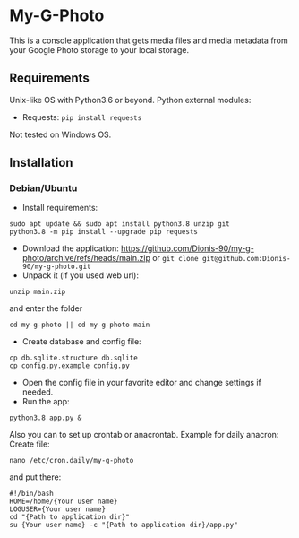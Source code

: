 # My-G-Photo
This is a console application that gets media files and media metadata from your Google Photo storage to your local storage.

## Requirements
Unix-like OS with Python3.6 or beyond.
Python external modules:
- Requests: ```pip install requests```


Not tested on Windows OS.

## Installation
### Debian/Ubuntu
- Install requirements:
```
sudo apt update && sudo apt install python3.8 unzip git
python3.8 -m pip install --upgrade pip requests
```
- Download the application:
https://github.com/Dionis-90/my-g-photo/archive/refs/heads/main.zip
or ```git clone git@github.com:Dionis-90/my-g-photo.git```
- Unpack it (if you used web url):
```
unzip main.zip
```
and enter the folder
```
cd my-g-photo || cd my-g-photo-main
```
- Create database and config file:
```
cp db.sqlite.structure db.sqlite
cp config.py.example config.py
```
- Open the config file in your favorite editor and change settings if needed.
- Run the app:
```
python3.8 app.py &
```

Also you can to set up crontab or anacrontab.
Example for daily anacron:
Create file:
```
nano /etc/cron.daily/my-g-photo
```
and put there:
```
#!/bin/bash
HOME=/home/{Your user name}
LOGUSER={Your user name}
cd "{Path to application dir}"
su {Your user name} -c "{Path to application dir}/app.py"
```
